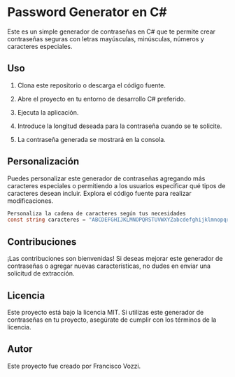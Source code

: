 # Password Generator en C#

Este es un simple generador de contraseñas en C# que te permite crear contraseñas seguras con letras mayúsculas, minúsculas, números y caracteres especiales.

## Uso

1. Clona este repositorio o descarga el código fuente.

2. Abre el proyecto en tu entorno de desarrollo C# preferido.

3. Ejecuta la aplicación.

4. Introduce la longitud deseada para la contraseña cuando se te solicite.

5. La contraseña generada se mostrará en la consola.

## Personalización

Puedes personalizar este generador de contraseñas agregando más caracteres especiales o permitiendo a los usuarios especificar qué tipos de caracteres desean incluir. Explora el código fuente para realizar modificaciones.

``````csharp
Personaliza la cadena de caracteres según tus necesidades
const string caracteres = "ABCDEFGHIJKLMNOPQRSTUVWXYZabcdefghijklmnopqrstuvwxyz0123456789!@#$%^&*()_+";
``````

## Contribuciones
¡Las contribuciones son bienvenidas! Si deseas mejorar este generador de contraseñas o agregar nuevas características, no dudes en enviar una solicitud de extracción.

## Licencia
Este proyecto está bajo la licencia MIT. Si utilizas este generador de contraseñas en tu proyecto, asegúrate de cumplir con los términos de la licencia.

## Autor
Este proyecto fue creado por Francisco Vozzi.

